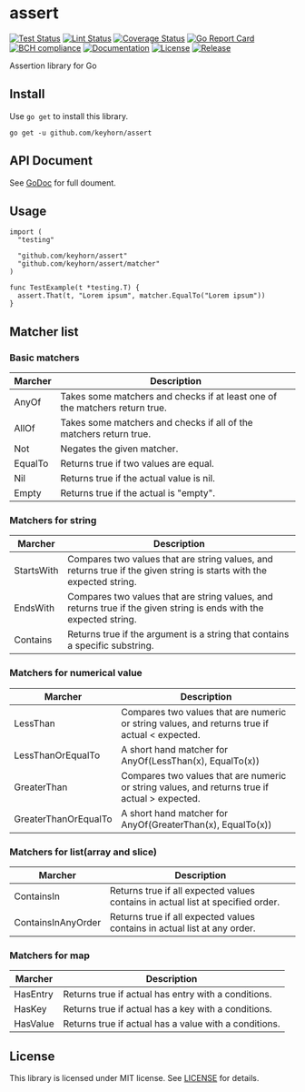 # assert

[![Test Status](https://github.com/keyhorn/assert/workflows/test/badge.svg)](https://github.com/keyhorn/assert/actions?query=workflow%3Atest)
[![Lint Status](https://github.com/keyhorn/assert/workflows/lint/badge.svg)](https://github.com/keyhorn/assert/actions?query=workflow%3Alint)
[![Coverage Status](https://coveralls.io/repos/github/keyhorn/assert/badge.svg?branch=main)](https://coveralls.io/github/keyhorn/assert?branch=main)
[![Go Report Card](https://goreportcard.com/badge/github.com/keyhorn/assert)](https://goreportcard.com/report/github.com/keyhorn/assert)
[![BCH compliance](https://bettercodehub.com/edge/badge/keyhorn/assert?branch=main)](https://bettercodehub.com/)
[![Documentation](https://godoc.org/github.com/keyhorn/assert?status.svg)](http://godoc.org/github.com/keyhorn/assert)
[![License](https://img.shields.io/github/license/keyhorn/assert.svg?maxAge=2592000)](https://github.com/keyhorn/assert/LICENSE)
[![Release](https://img.shields.io/github/release/keyhorn/assert.svg?label=Release)](https://github.com/keyhorn/assert/releases)

Assertion library for Go

## Install

Use `go get` to install this library.

```shell
go get -u github.com/keyhorn/assert
```

## API Document

See [GoDoc](https://godoc.org/github.com/keyhorn/assert) for full doument.

## Usage

```golang
import (
  "testing"

  "github.com/keyhorn/assert"
  "github.com/keyhorn/assert/matcher"
)

func TestExample(t *testing.T) {
  assert.That(t, "Lorem ipsum", matcher.EqualTo("Lorem ipsum"))
}
```

## Matcher list

### Basic matchers

| Marcher | Description                                                                 |
| ------- | --------------------------------------------------------------------------- |
| AnyOf   | Takes some matchers and checks if at least one of the matchers return true. |
| AllOf   | Takes some matchers and checks if all of the matchers return true.          |
| Not     | Negates the given matcher.                                                  |
| EqualTo | Returns true if two values are equal.                                       |
| Nil     | Returns true if the actual value is nil.                                    |
| Empty   | Returns true if the actual is "empty".                                      |

### Matchers for string

| Marcher    | Description                                                                                                          |
| ---------- | -------------------------------------------------------------------------------------------------------------------- |
| StartsWith | Compares two values that are string values, and returns true if the given string is starts with the expected string. |
| EndsWith   | Compares two values that are string values, and returns true if the given string is ends with the expected string.   |
| Contains   | Returns true if the argument is a string that contains a specific substring.                                         |

### Matchers for numerical value

| Marcher              | Description                                                                                   |
| -------------------- | --------------------------------------------------------------------------------------------- |
| LessThan             | Compares two values that are numeric or string values, and returns true if actual < expected. |
| LessThanOrEqualTo    | A short hand matcher for AnyOf(LessThan(x), EqualTo(x))                                       |
| GreaterThan          | Compares two values that are numeric or string values, and returns true if actual > expected. |
| GreaterThanOrEqualTo | A short hand matcher for AnyOf(GreaterThan(x), EqualTo(x))                                    |

### Matchers for list(array and slice)

| Marcher            | Description                                                                     |
| ------------------ | ------------------------------------------------------------------------------- |
| ContainsIn         | Returns true if all expected values contains in actual list at specified order. |
| ContainsInAnyOrder | Returns true if all expected values contains in actual list at any order.       |

### Matchers for map

| Marcher  | Description                                           |
| -------- | ----------------------------------------------------- |
| HasEntry | Returns true if actual has entry with a conditions.   |
| HasKey   | Returns true if actual has a key with a conditions.   |
| HasValue | Returns true if actual has a value with a conditions. |

## License

This library is licensed under MIT license. See [LICENSE](https://github.com/keyhorn/assert/LICENSE) for details.
